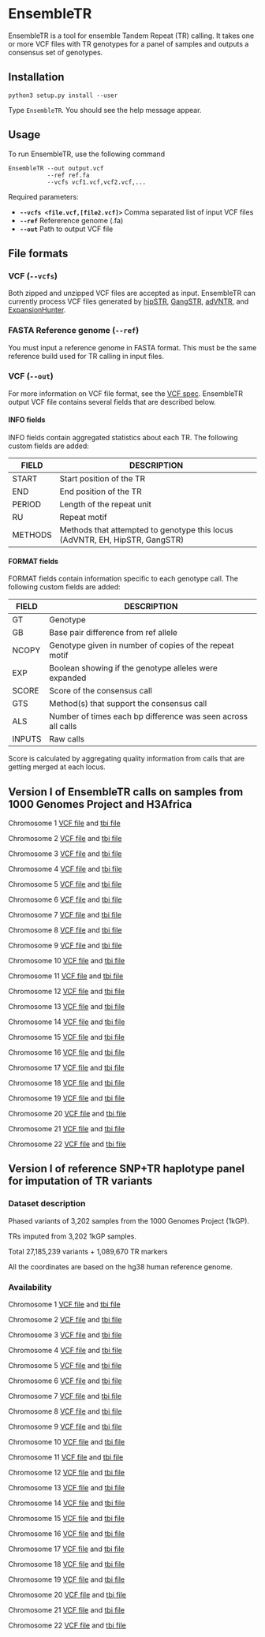 # EnsembleTR

EnsembleTR is a tool for ensemble Tandem Repeat (TR) calling. It takes one or more VCF files with TR genotypes for a panel of samples and outputs a consensus set of genotypes.


## Installation

```
python3 setup.py install --user
```

Type `EnsembleTR`. You should see the help message appear.

## Usage

To run EnsembleTR, use the following command

```
EnsembleTR --out output.vcf
           --ref ref.fa
           --vcfs vcf1.vcf,vcf2.vcf,...
```
Required parameters:
* **`--vcfs <file.vcf,[file2.vcf]>`** Comma separated list of input VCF files
* **`--ref`** Refererence genome (.fa)
* **`--out`** Path to output VCF file

## File formats

### VCF (`--vcfs`)
Both zipped and unzipped VCF files are accepted as input. EnsembleTR can currently process VCF files generated by [hipSTR](https://github.com/tfwillems/HipSTR), [GangSTR](https://github.com/gymreklab/GangSTR), [adVNTR](https://advntr.readthedocs.io/en/latest/#), and [ExpansionHunter](https://github.com/Illumina/ExpansionHunter).

### FASTA Reference genome (`--ref`)
You must input a reference genome in FASTA format. This must be the same reference build used for TR calling in input files.

### VCF (`--out`)
For more information on VCF file format, see the [VCF spec](http://samtools.github.io/hts-specs/VCFv4.2.pdf). EnsembleTR output VCF file contains several fields that are described below.

#### INFO fields

INFO fields contain aggregated statistics about each TR. The following custom fields are added:

| **FIELD** | **DESCRIPTION** |
|-----------|------------------|
| START | Start position of the TR |
| END | End position of the TR |
| PERIOD | Length of the repeat unit |
| RU | Repeat motif | 
| METHODS| Methods that attempted to genotype this locus (AdVNTR, EH, HipSTR, GangSTR)| 

#### FORMAT fields
FORMAT fields contain information specific to each genotype call. The following custom fields are added:

| **FIELD** | **DESCRIPTION** |
|-----------|------------------|
| GT | Genotype |
| GB | Base pair difference from ref allele |
| NCOPY | Genotype given in number of copies of the repeat motif |
| EXP | Boolean showing if the genotype alleles were expanded |
| SCORE | Score of the consensus call |
| GTS | Method(s) that support the consensus call |
| ALS | Number of times each bp difference was seen across all calls |
| INPUTS | Raw calls | 

Score is calculated by aggregating quality information from calls that are getting merged at each locus.


## Version I of EnsembleTR calls on samples from 1000 Genomes Project and H3Africa

Chromosome 1 [VCF file](https://ensemble-tr.s3.us-east-2.amazonaws.com/split/ensemble_chr1_filtered.vcf.gz) and [tbi file](https://ensemble-tr.s3.us-east-2.amazonaws.com/split/ensemble_chr1_filtered.vcf.gz.tbi)

Chromosome 2 [VCF file](https://ensemble-tr.s3.us-east-2.amazonaws.com/split/ensemble_chr2_filtered.vcf.gz) and [tbi file](https://ensemble-tr.s3.us-east-2.amazonaws.com/split/ensemble_chr2_filtered.vcf.gz.tbi)

Chromosome 3 [VCF file](https://ensemble-tr.s3.us-east-2.amazonaws.com/split/ensemble_chr3_filtered.vcf.gz) and [tbi file](https://ensemble-tr.s3.us-east-2.amazonaws.com/split/ensemble_chr3_filtered.vcf.gz.tbi)

Chromosome 4 [VCF file](https://ensemble-tr.s3.us-east-2.amazonaws.com/split/ensemble_chr4_filtered.vcf.gz) and [tbi file](https://ensemble-tr.s3.us-east-2.amazonaws.com/split/ensemble_chr4_filtered.vcf.gz.tbi)

Chromosome 5 [VCF file](https://ensemble-tr.s3.us-east-2.amazonaws.com/split/ensemble_chr5_filtered.vcf.gz) and [tbi file](https://ensemble-tr.s3.us-east-2.amazonaws.com/split/ensemble_chr5_filtered.vcf.gz.tbi)

Chromosome 6 [VCF file](https://ensemble-tr.s3.us-east-2.amazonaws.com/split/ensemble_chr6_filtered.vcf.gz) and [tbi file](https://ensemble-tr.s3.us-east-2.amazonaws.com/split/ensemble_chr6_filtered.vcf.gz.tbi)

Chromosome 7 [VCF file](https://ensemble-tr.s3.us-east-2.amazonaws.com/split/ensemble_chr7_filtered.vcf.gz) and [tbi file](https://ensemble-tr.s3.us-east-2.amazonaws.com/split/ensemble_chr7_filtered.vcf.gz.tbi)

Chromosome 8 [VCF file](https://ensemble-tr.s3.us-east-2.amazonaws.com/split/ensemble_chr8_filtered.vcf.gz) and [tbi file](https://ensemble-tr.s3.us-east-2.amazonaws.com/split/ensemble_chr8_filtered.vcf.gz.tbi)

Chromosome 9 [VCF file](https://ensemble-tr.s3.us-east-2.amazonaws.com/split/ensemble_chr9_filtered.vcf.gz) and [tbi file](https://ensemble-tr.s3.us-east-2.amazonaws.com/split/ensemble_chr9_filtered.vcf.gz.tbi)

Chromosome 10 [VCF file](https://ensemble-tr.s3.us-east-2.amazonaws.com/split/ensemble_chr10_filtered.vcf.gz) and [tbi file](https://ensemble-tr.s3.us-east-2.amazonaws.com/split/ensemble_chr10_filtered.vcf.gz.tbi)

Chromosome 11 [VCF file](https://ensemble-tr.s3.us-east-2.amazonaws.com/split/ensemble_chr11_filtered.vcf.gz) and [tbi file](https://ensemble-tr.s3.us-east-2.amazonaws.com/split/ensemble_chr11_filtered.vcf.gz.tbi)

Chromosome 12 [VCF file](https://ensemble-tr.s3.us-east-2.amazonaws.com/split/ensemble_chr12_filtered.vcf.gz) and [tbi file](https://ensemble-tr.s3.us-east-2.amazonaws.com/split/ensemble_chr12_filtered.vcf.gz.tbi)

Chromosome 13 [VCF file](https://ensemble-tr.s3.us-east-2.amazonaws.com/split/ensemble_chr13_filtered.vcf.gz) and [tbi file](https://ensemble-tr.s3.us-east-2.amazonaws.com/split/ensemble_chr13_filtered.vcf.gz.tbi)

Chromosome 14 [VCF file](https://ensemble-tr.s3.us-east-2.amazonaws.com/split/ensemble_chr14_filtered.vcf.gz) and [tbi file](https://ensemble-tr.s3.us-east-2.amazonaws.com/split/ensemble_chr14_filtered.vcf.gz.tbi)

Chromosome 15 [VCF file](https://ensemble-tr.s3.us-east-2.amazonaws.com/split/ensemble_chr15_filtered.vcf.gz) and [tbi file](https://ensemble-tr.s3.us-east-2.amazonaws.com/split/ensemble_chr15_filtered.vcf.gz.tbi)

Chromosome 16 [VCF file](https://ensemble-tr.s3.us-east-2.amazonaws.com/split/ensemble_chr16_filtered.vcf.gz) and [tbi file](https://ensemble-tr.s3.us-east-2.amazonaws.com/split/ensemble_chr16_filtered.vcf.gz.tbi)

Chromosome 17 [VCF file](https://ensemble-tr.s3.us-east-2.amazonaws.com/split/ensemble_chr17_filtered.vcf.gz) and [tbi file](https://ensemble-tr.s3.us-east-2.amazonaws.com/split/ensemble_chr17_filtered.vcf.gz.tbi)

Chromosome 18 [VCF file](https://ensemble-tr.s3.us-east-2.amazonaws.com/split/ensemble_chr18_filtered.vcf.gz) and [tbi file](https://ensemble-tr.s3.us-east-2.amazonaws.com/split/ensemble_chr18_filtered.vcf.gz.tbi)

Chromosome 19 [VCF file](https://ensemble-tr.s3.us-east-2.amazonaws.com/split/ensemble_chr19_filtered.vcf.gz) and [tbi file](https://ensemble-tr.s3.us-east-2.amazonaws.com/split/ensemble_chr19_filtered.vcf.gz.tbi)

Chromosome 20 [VCF file](https://ensemble-tr.s3.us-east-2.amazonaws.com/split/ensemble_chr20_filtered.vcf.gz) and [tbi file](https://ensemble-tr.s3.us-east-2.amazonaws.com/split/ensemble_chr20_filtered.vcf.gz.tbi)

Chromosome 21 [VCF file](https://ensemble-tr.s3.us-east-2.amazonaws.com/split/ensemble_chr21_filtered.vcf.gz) and [tbi file](https://ensemble-tr.s3.us-east-2.amazonaws.com/split/ensemble_chr21_filtered.vcf.gz.tbi)

Chromosome 22 [VCF file](https://ensemble-tr.s3.us-east-2.amazonaws.com/split/ensemble_chr22_filtered.vcf.gz) and [tbi file](https://ensemble-tr.s3.us-east-2.amazonaws.com/split/ensemble_chr22_filtered.vcf.gz.tbi)

## Version I of reference SNP+TR haplotype panel for imputation of TR variants

### Dataset description

Phased variants of 3,202 samples from the 1000 Genomes Project (1kGP).

TRs imputed from 3,202 1kGP samples.

Total 27,185,239 variants + 1,089,670 TR markers

All the coordinates are based on the hg38 human reference genome.

### Availability

Chromosome 1 [VCF file](https://ensemble-tr.s3.us-east-2.amazonaws.com/phased-split/chr1_final_SNP_merged.vcf.gz) and [tbi file](https://ensemble-tr.s3.us-east-2.amazonaws.com/phased-split/chr1_final_SNP_merged.vcf.gz.csi)

Chromosome 2 [VCF file](https://ensemble-tr.s3.us-east-2.amazonaws.com/phased-split/chr2_final_SNP_merged.vcf.gz) and [tbi file](https://ensemble-tr.s3.us-east-2.amazonaws.com/phased-split/chr2_final_SNP_merged.vcf.gz.csi)

Chromosome 3 [VCF file](https://ensemble-tr.s3.us-east-2.amazonaws.com/phased-split/chr3_final_SNP_merged.vcf.gz) and [tbi file](https://ensemble-tr.s3.us-east-2.amazonaws.com/phased-split/chr3_final_SNP_merged.vcf.gz.csi)

Chromosome 4 [VCF file](https://ensemble-tr.s3.us-east-2.amazonaws.com/phased-split/chr4_final_SNP_merged.vcf.gz) and [tbi file](https://ensemble-tr.s3.us-east-2.amazonaws.com/phased-split/chr4_final_SNP_merged.vcf.gz.csi)

Chromosome 5 [VCF file](https://ensemble-tr.s3.us-east-2.amazonaws.com/phased-split/chr5_final_SNP_merged.vcf.gz) and [tbi file](https://ensemble-tr.s3.us-east-2.amazonaws.com/phased-split/chr5_final_SNP_merged.vcf.gz.csi)

Chromosome 6 [VCF file](https://ensemble-tr.s3.us-east-2.amazonaws.com/phased-split/chr6_final_SNP_merged.vcf.gz) and [tbi file](https://ensemble-tr.s3.us-east-2.amazonaws.com/phased-split/chr6_final_SNP_merged.vcf.gz.csi)

Chromosome 7 [VCF file](https://ensemble-tr.s3.us-east-2.amazonaws.com/phased-split/chr7_final_SNP_merged.vcf.gz) and [tbi file](https://ensemble-tr.s3.us-east-2.amazonaws.com/phased-split/chr7_final_SNP_merged.vcf.gz.csi)

Chromosome 8 [VCF file](https://ensemble-tr.s3.us-east-2.amazonaws.com/phased-split/chr8_final_SNP_merged.vcf.gz) and [tbi file](https://ensemble-tr.s3.us-east-2.amazonaws.com/phased-split/chr8_final_SNP_merged.vcf.gz.csi)

Chromosome 9 [VCF file](https://ensemble-tr.s3.us-east-2.amazonaws.com/phased-split/chr9_final_SNP_merged.vcf.gz) and [tbi file](https://ensemble-tr.s3.us-east-2.amazonaws.com/phased-split/chr9_final_SNP_merged.vcf.gz.csi)

Chromosome 10 [VCF file](https://ensemble-tr.s3.us-east-2.amazonaws.com/phased-split/chr10_final_SNP_merged.vcf.gz) and [tbi file](https://ensemble-tr.s3.us-east-2.amazonaws.com/phased-split/chr10_final_SNP_merged.vcf.gz.csi)

Chromosome 11 [VCF file](https://ensemble-tr.s3.us-east-2.amazonaws.com/phased-split/chr11_final_SNP_merged.vcf.gz) and [tbi file](https://ensemble-tr.s3.us-east-2.amazonaws.com/phased-split/chr11_final_SNP_merged.vcf.gz.csi)

Chromosome 12 [VCF file](https://ensemble-tr.s3.us-east-2.amazonaws.com/phased-split/chr12_final_SNP_merged.vcf.gz) and [tbi file](https://ensemble-tr.s3.us-east-2.amazonaws.com/phased-split/chr12_final_SNP_merged.vcf.gz.csi)

Chromosome 13 [VCF file](https://ensemble-tr.s3.us-east-2.amazonaws.com/phased-split/chr13_final_SNP_merged.vcf.gz) and [tbi file](https://ensemble-tr.s3.us-east-2.amazonaws.com/phased-split/chr13_final_SNP_merged.vcf.gz.csi)

Chromosome 14 [VCF file](https://ensemble-tr.s3.us-east-2.amazonaws.com/phased-split/chr14_final_SNP_merged.vcf.gz) and [tbi file](https://ensemble-tr.s3.us-east-2.amazonaws.com/phased-split/chr14_final_SNP_merged.vcf.gz.csi)

Chromosome 15 [VCF file](https://ensemble-tr.s3.us-east-2.amazonaws.com/phased-split/chr15_final_SNP_merged.vcf.gz) and [tbi file](https://ensemble-tr.s3.us-east-2.amazonaws.com/phased-split/chr15_final_SNP_merged.vcf.gz.csi)

Chromosome 16 [VCF file](https://ensemble-tr.s3.us-east-2.amazonaws.com/phased-split/chr16_final_SNP_merged.vcf.gz) and [tbi file](https://ensemble-tr.s3.us-east-2.amazonaws.com/phased-split/chr16_final_SNP_merged.vcf.gz.csi)

Chromosome 17 [VCF file](https://ensemble-tr.s3.us-east-2.amazonaws.com/phased-split/chr17_final_SNP_merged.vcf.gz) and [tbi file](https://ensemble-tr.s3.us-east-2.amazonaws.com/phased-split/chr17_final_SNP_merged.vcf.gz.csi)

Chromosome 18 [VCF file](https://ensemble-tr.s3.us-east-2.amazonaws.com/phased-split/chr18_final_SNP_merged.vcf.gz) and [tbi file](https://ensemble-tr.s3.us-east-2.amazonaws.com/phased-split/chr18_final_SNP_merged.vcf.gz.csi)

Chromosome 19 [VCF file](https://ensemble-tr.s3.us-east-2.amazonaws.com/phased-split/chr19_final_SNP_merged.vcf.gz) and [tbi file](https://ensemble-tr.s3.us-east-2.amazonaws.com/phased-split/chr19_final_SNP_merged.vcf.gz.csi)

Chromosome 20 [VCF file](https://ensemble-tr.s3.us-east-2.amazonaws.com/phased-split/chr20_final_SNP_merged.vcf.gz) and [tbi file](https://ensemble-tr.s3.us-east-2.amazonaws.com/phased-split/chr20_final_SNP_merged.vcf.gz.csi)

Chromosome 21 [VCF file](https://ensemble-tr.s3.us-east-2.amazonaws.com/phased-split/chr21_final_SNP_merged.vcf.gz) and [tbi file](https://ensemble-tr.s3.us-east-2.amazonaws.com/phased-split/chr21_final_SNP_merged.vcf.gz.csi)

Chromosome 22 [VCF file](https://ensemble-tr.s3.us-east-2.amazonaws.com/phased-split/chr22_final_SNP_merged.vcf.gz) and [tbi file](https://ensemble-tr.s3.us-east-2.amazonaws.com/phased-split/chr22_final_SNP_merged.vcf.gz.csi)


